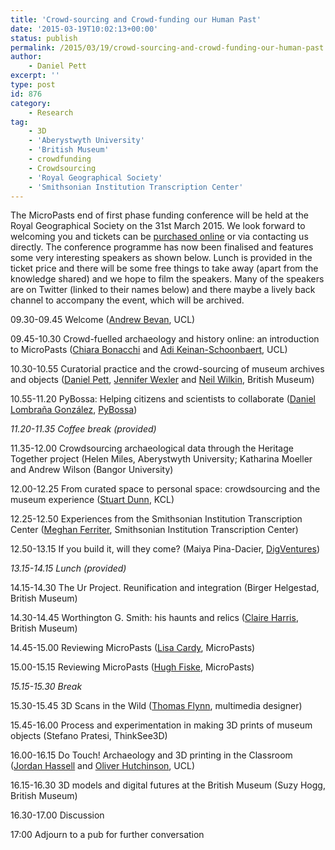 ```yaml
---
title: 'Crowd-sourcing and Crowd-funding our Human Past'
date: '2015-03-19T10:02:13+00:00'
status: publish
permalink: /2015/03/19/crowd-sourcing-and-crowd-funding-our-human-past
author: 
    - Daniel Pett
excerpt: ''
type: post
id: 876
category:
    - Research
tag:
    - 3D
    - 'Aberystwyth University'
    - 'British Museum'
    - crowdfunding
    - Crowdsourcing
    - 'Royal Geographical Society'
    - 'Smithsonian Institution Transcription Center'
---
```

The MicroPasts end of first phase funding conference will be held at the Royal Geographical Society on the 31st March 2015. We look forward to welcoming you and tickets can be [purchased online](http://www.brownpapertickets.com/event/1332714) or via contacting us directly. The conference programme has now been finalised and features some very interesting speakers as shown below. Lunch is provided in the ticket price and there will be some free things to take away (apart from the knowledge shared) and we hope to film the speakers. Many of the speakers are on Twitter (linked to their names below) and there maybe a lively back channel to accompany the event, which will be archived.

09.30-09.45 Welcome ([Andrew Bevan](https://twitter.com/ahb108), UCL)

09.45-10.30 Crowd-fuelled archaeology and history online: an introduction to MicroPasts ([Chiara Bonacchi](https://twitter.com/Chiara_Bonacchi) and [Adi Keinan-Schoonbaert](https://twitter.com/Adi_Keinan), UCL)

10.30-10.55 Curatorial practice and the crowd-sourcing of museum archives and objects ([Daniel Pett](https://twitter.com/portableant), [Jennifer Wexler](https://twitter.com/JWexlerBM) and [Neil Wilkin](https://twitter.com/NWilkinBM), British Museum)

10.55-11.20 PyBossa: Helping citizens and scientists to collaborate ([Daniel Lombraña González](https://twitter.com/teleyinex), [PyBossa](https://twitter.com/pybossa))

*11.20-11.35 Coffee break (provided)*

11.35-12.00 Crowdsourcing archaeological data through the Heritage Together project (Helen Miles, Aberystwyth University; Katharina Moeller and Andrew Wilson (Bangor University)

12.00-12.25 From curated space to personal space: crowdsourcing and the museum experience ([Stuart Dunn](https://twitter.com/StuartDunnCeRch), KCL)

12.25-12.50 Experiences from the Smithsonian Institution Transcription Center ([Meghan Ferriter](https://twitter.com/MeghaninMotion), Smithsonian Institution Transcription Center)

12.50-13.15 If you build it, will they come? (Maiya Pina-Dacier, [DigVentures](https://twitter.com/TheDigVenturers))

*13.15-14.15 Lunch (provided)*

14.15-14.30 The Ur Project. Reunification and integration (Birger Helgestad, British Museum)

14.30-14.45 Worthington G. Smith: his haunts and relics ([Claire Harris](https://twitter.com/patterns4living), British Museum)

14.45-15.00 Reviewing MicroPasts ([Lisa Cardy](https://twitter.com/lisacardy), MicroPasts)

15.00-15.15 Reviewing MicroPasts ([Hugh Fiske](https://twitter.com/BooksWorthBuyin), MicroPasts)

*15.15-15.30 Break*

15.30-15.45 3D Scans in the Wild ([Thomas Flynn](https://twitter.com/nebulousflynn), multimedia designer)

15.45-16.00 Process and experimentation in making 3D prints of museum objects (Stefano Pratesi, ThinkSee3D)

16.00-16.15 Do Touch! Archaeology and 3D printing in the Classroom ([Jordan Hassell](https://twitter.com/JB_Hassell) and [Oliver Hutchinson](https://twitter.com/olhutchinson), UCL)

16.15-16.30 3D models and digital futures at the British Museum (Suzy Hogg, British Museum)

16.30-17.00 Discussion

17:00 Adjourn to a pub for further conversation